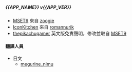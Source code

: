 ##### {{APP_NAME}} v{{APP_VER}}

[comment hack]: # "Info for Translation Contributors: If you want to contribute to translations [non en/en_US], please go https://crowdin.com/project/mset9_installer"

- [MSET9](https://github.com/zoogie/MSET9) 來自 [zoogie](https://github.com/zoogie)
- [IconKitchen](https://icon.kitchen) 來自 [romannurik](https://twitter.com/romannurik)
- [thepikachugamer](https://github.com/Naim2000) 英文版免責聲明，修改並取自 [MSET9](https://github.com/zoogie/MSET9)

#### 翻譯人員

- 日文
  - [megurine_nimu](https://crowdin.com/profile/megurine_nimu)

